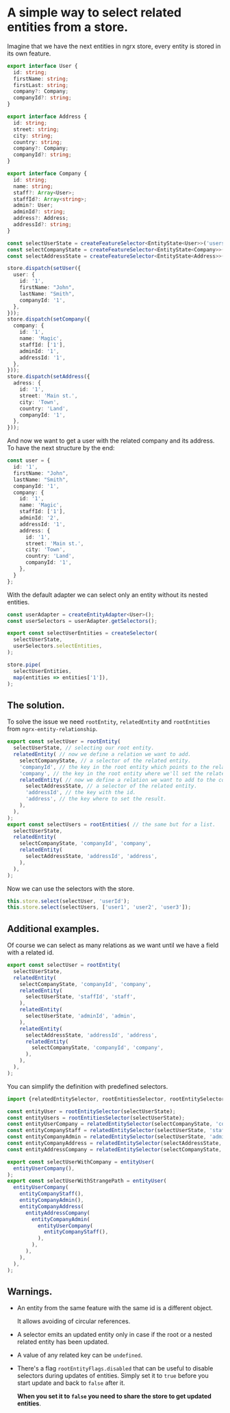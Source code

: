 # A simple way to select related entities from a store.

Imagine that we have the next entities in ngrx store, every entity is stored in its own feature.
```typescript
export interface User {
  id: string;
  firstName: string;
  firstLast: string;
  company?: Company;
  companyId?: string;
}

export interface Address {
  id: string;
  street: string;
  city: string;
  country: string;
  company?: Company;
  companyId?: string;
}

export interface Company {
  id: string;
  name: string;
  staff?: Array<User>;
  staffId?: Array<string>;
  admin?: User;
  adminId?: string;
  address?: Address;
  addressId?: string;
}

const selectUserState = createFeatureSelector<EntityState<User>>('users');
const selectCompanyState = createFeatureSelector<EntityState<Company>>('companies');
const selectAddressState = createFeatureSelector<EntityState<Address>>('addresses');

store.dispatch(setUser({
  user: {
    id: '1',
    firstName: "John",
    lastName: "Smith",
    companyId: '1',
  },
}));
store.dispatch(setCompany({
  company: {
    id: '1',
    name: 'Magic',
    staffId: ['1'],
    adminId: '1',
    addressId: '1',
  },
}));
store.dispatch(setAddress({
  adress: {
    id: '1',
    street: 'Main st.',
    city: 'Town',
    country: 'Land',
    companyId: '1',
  },
}));
```

And now we want to get a user with the related company and its address.
To have the next structure by the end:
```typescript
const user = {
  id: '1',
  firstName: "John",
  lastName: "Smith",
  companyId: '1',
  company: {
    id: '1',
    name: 'Magic',
    staffId: ['1'],
    adminId: '2',
    addressId: '1',
    address: {
      id: '1',
      street: 'Main st.',
      city: 'Town',
      country: 'Land',
      companyId: '1',
    },
  }
};
```
With the default adapter we can select only an entity without its nested entities.
```typescript
const userAdapter = createEntityAdapter<User>();
const userSelectors = userAdapter.getSelectors();

export const selectUserEntities = createSelector(
  selectUserState,
  userSelectors.selectEntities,
);

store.pipe(
  selectUserEntities,
  map(entities => entities['1']),
);
```

## The solution.
To solve the issue we need `rootEntity`, `relatedEntity` and `rootEntities` from `ngrx-entity-relationship`.
```typescript
export const selectUser = rootEntity(
  selectUserState, // selecting our root entity.
  relatedEntity( // now we define a relation we want to add.
    selectCompanyState, // a selector of the related entity.
    'companyId', // the key in the root entity which points to the related entity.
    'company', // the key in the root entity where we'll set the related entity.
    relatedEntity( // now we define a relation we want to add to the company.
      selectAddressState, // a selector of the related entity.
      'addressId', // the key with the id.
      'address', // the key where to set the result.
    ),
  ),
);
export const selectUsers = rootEntities( // the same but for a list.
  selectUserState,
  relatedEntity(
    selectCompanyState, 'companyId', 'company',
    relatedEntity(
      selectAddressState, 'addressId', 'address',
    ),
  ),
);
```
Now we can use the selectors with the store.
```typescript
this.store.select(selectUser, 'userId');
this.store.select(selectUsers, ['user1', 'user2', 'user3']);
```

## Additional examples.
Of course we can select as many relations as we want until we have a field with a related id.
```typescript
export const selectUser = rootEntity(
  selectUserState,
  relatedEntity(
    selectCompanyState, 'companyId', 'company',
    relatedEntity(
      selectUserState, 'staffId', 'staff',
    ),
    relatedEntity(
      selectUserState, 'adminId', 'admin',
    ),
    relatedEntity(
      selectAddressState, 'addressId', 'address',
      relatedEntity(
        selectCompanyState, 'companyId', 'company',
      ),
    ),
  ),
);
```
You can simplify the definition with predefined selectors.
```typescript
import {relatedEntitySelector, rootEntitiesSelector, rootEntitySelector} from 'ngrx-entity-relationship';

const entityUser = rootEntitySelector(selectUserState);
const entityUsers = rootEntitiesSelector(selectUserState);
const entityUserCompany = relatedEntitySelector(selectCompanyState, 'companyId', 'company');
const entityCompanyStaff = relatedEntitySelector(selectUserState, 'staffId', 'staff');
const entityCompanyAdmin = relatedEntitySelector(selectUserState, 'adminId', 'admin');
const entityCompanyAddress = relatedEntitySelector(selectAddressState, 'addressId', 'address');
const entityAddressCompany = relatedEntitySelector(selectCompanyState, 'companyId', 'company');

export const selectUserWithCompany = entityUser(
  entityUserCompany(),
);
export const selectUserWithStrangePath = entityUser(
  entityUserCompany(
    entityCompanyStaff(),
    entityCompanyAdmin(),
    entityCompanyAddress(
      entityAddressCompany(
        entityCompanyAdmin(
          entityUserCompany(
            entityCompanyStaff(),
          ),
        ),
      ),
    ),
  ),
);
```

## Warnings.

* An entity from the same feature with the same id is a different object.
  
  It allows avoiding of circular references.

* A selector emits an updated entity only in case if the root or a nested related entity has been updated.

* A value of any related key can be `undefined`.

* There's a flag `rootEntityFlags.disabled` that can be useful to disable selectors during updates of entities.
  Simply set it to `true` before you start update and back to `false` after it.
  
  __When you set it to `false` you need to share the store to get updated entities__.
